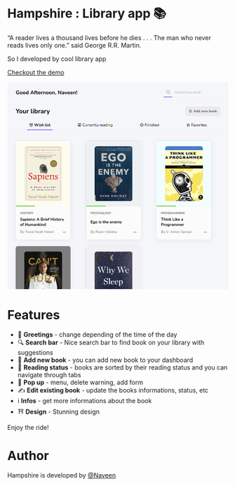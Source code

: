 # Hampshire : Library app 📚
“A reader lives a thousand lives before he dies . . . The man who never reads lives only one.” said George R.R. Martin.

So I developed by cool library app

[Checkout the demo](https://hampshire-nasturtium.netlify.app/)

[![Image of Calc](Img/preview.png)](https://hampshire-nasturtium.netlify.app/)



# Features
 
- 👋 **Greetings** - change depending of the time of the day
- 🔍 **Search bar** - Nice search bar to find book on your library with suggestions
- 🍕  **Add new book** - you can add new book to your dashboard
- 🗽  **Reading status** - books are sorted by their reading status and you can  navigate through tabs
- 💢  **Pop up** - menu, delete warning, add form
- ✍️  **Edit existing book** - update the books informations, status, etc
- ℹ️  **Infos** - get more informations about the book
- ⛩️  **Design** - Stunning design

Enjoy the ride!

# Author

Hampshire is developed by [@Naveen](https://github.com/claymeers)